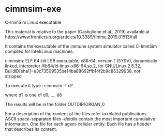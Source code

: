 # cimmsim-exe
C-ImmSim Linux executable

This material is relative to the paper (Castiglione et al., 2019) available at
https://www.frontiersin.org/articles/10.3389/fimmu.2019.01513/full

It contains the executable of the immune system simulator called C-ImmSim compiled for Intel/Linux machines:

cimmsim: ELF 64-bit LSB executable, x86-64, version 1 (SYSV), dynamically linked, 
interpreter /lib64/ld-linux-x86-64.so.2, for GNU/Linux 2.6.32, 
BuildID[sha1]=e3c73509535be14ba88692ffb14f2b9c86329938, not stripped

To execute it type :
	cimmsim -f d?

where d? is one of d0, ..., d8


The results will be in the folder OUTDIR/ORGAN_0

For a description of the content of the files refer to related publications. 
ASCII space-separated files *-details* contain the most important cumulative 
information. One file for each agent-cellular entity.
Each file has a header that describes its content.
